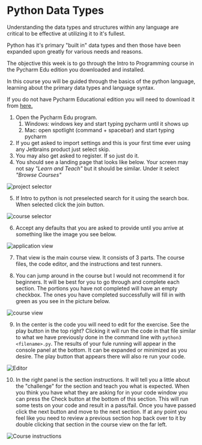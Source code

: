 # Python Data Types

Understanding the data types and structures within any language are
critical to be effective at utilizing it to it's fullest.

Python has it's primary "built in" data types and then those have been
expanded upon greatly for various needs and reasons.

The objective this week is to go through the Intro to Programming course
in the Pycharm Edu edition you downloaded and installed.

In this course you will be guided through the basics of the python
language, learning about the primary data types and language syntax.

If you do not have Pycharm Educational edition you will need to download
it from [here.](https://www.jetbrains.com/education/download/#section=pycharm-edu)

1. Open the Pycharm Edu program.
   1. Windows: windows key and start typing pycharm until it shows up
   2. Mac: open spotlight (command + spacebar) and start typing pycharm
2. If you get asked to import settings and this is your first time ever
   using any Jetbrains product just select skip.
3. You may also get asked to register. If so just do it.
4. You should see a landing page that looks like below. Your screen may
   not say _"Learn and Teach"_ but it should be similar. Under it select
   _"Browse Courses"_

<img src="./browse_courses.png" class="img-responsive" alt="project selector">

5. If Intro to python is not preselected search for it using the search
   box. When selected click the join button.

<img src="./IntroToPython.png" class="img-responsive" alt="course selector">
   
6.  Accept any defaults that you are asked to provide until you arrive
    at something like the image you see below.

<img src="./Fullscreen.png" class="img-responsive" alt="application view">

7.  That view is the main course view. It consists of 3 parts. The
    course files, the code editor, and the instructions and test
    runners.

8.  You can jump around in the course but I would not recommend it for
    beginners. It will be best for you to go through and complete each
    section. The portions you have not completed will have an empty
    checkbox. The ones you have completed successfully will fill in with
    green as you see in the picture below.

<img src="./Course.png" class="img-responsive" alt="course view">

9. In the center is the code you will need to edit for the exercise. See
   the play button in the top right? Clicking it will run the code in
   that file similar to what we have previously done in the command line
   with `python3 <filename>.py`. The results of your fule running will
   appear in the console panel at the bottom. It can be expanded or
   minimized as you desire. The play button that appears there will also
   re run your code.

<img src="./Code.png" class="img-responsive" alt="Editor">

10.  In the right panel is the section instructions. It will tell you a
     little about the "challenge" for the section and teach you what is
     expected. When you think you have what they are asking for in your
     code window you can press the Check button at the bottom of this
     section. This will run some tests on your code and result in a
     pass/fail. Once you have passed click the next button and move to
     the next section. If at any point you feel like you need to review
     a previous section hop back over to it by double clicking that
     section in the course view on the far left.

<img src="./Instructions.png" class="img-responsive" alt="Course instructions">


<!-- Latest compiled and minified CSS & JS -->
<link rel="stylesheet" media="screen" href="//netdna.bootstrapcdn.com/bootstrap/3.1.0/css/bootstrap.min.css">
<script src="//netdna.bootstrapcdn.com/bootstrap/3.1.0/js/bootstrap.min.js"></script>